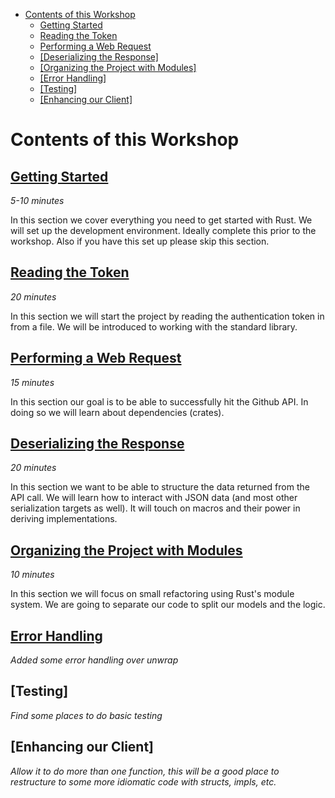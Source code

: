 - [Contents of this Workshop](#contents-of-this-workshop)
    - [Getting Started](#getting-started)
    - [Reading the Token](#reading-the-token)
    - [Performing a Web Request](#performing-a-web-request)
    - [[Deserializing the Response]](#deserializing-the-response)
    - [[Organizing the Project with Modules]](#organizing-the-project-with-modules)
    - [[Error Handling]](#error-handling)
    - [[Testing]](#testing)
    - [[Enhancing our Client]](#enhancing-our-client)

# Contents of this Workshop

## [Getting Started](0-Getting-Started/README.md)

*5-10 minutes*

In this section we cover everything you need to get started with Rust. We will
set up the development environment. Ideally complete this prior to the workshop.
Also if you have this set up please skip this section.

## [Reading the Token](1-Reading-Token/README.md)

*20 minutes*

In this section we will start the project by reading the authentication token in
from a file. We will be introduced to working with the standard library.

## [Performing a Web Request](2-Performing-Web-Request/README.md)

*15 minutes*

In this section our goal is to be able to successfully hit the Github API. In
doing so we will learn about dependencies (crates).

## [Deserializing the Response](3-Deserializing/README.md)

*20 minutes*

In this section we want to be able to structure the data returned from the API
call. We will learn how to interact with JSON data (and most other serialization
targets as well). It will touch on macros and their power in deriving implementations.

## [Organizing the Project with Modules](4-Modules/README.md)

*10 minutes*

In this section we will focus on small refactoring using Rust's module system.
We are going to separate our code to split our models and the logic.

## [Error Handling](5-Error-Handling/README.md)

*Added some error handling over unwrap*

## [Testing]

*Find some places to do basic testing*

## [Enhancing our Client]

*Allow it to do more than one function, this will be a good place to restructure
to some more idiomatic code with structs, impls, etc.*